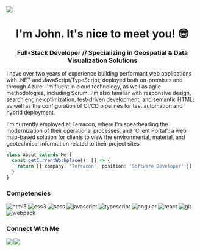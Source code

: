 <img src="https://alpha-centauri-production.s3.amazonaws.com/uploads/content/174/header_image/header.jpg" />

<h1 align="center">I'm John. It's nice to meet you! 😎</h1>

<h3 align="center">Full-Stack Developer // Specializing in Geospatial & Data Visualization Solutions</h3>

I have over two years of experience building performant web applications with .NET and JavaScript/TypeScript; deployed both on-premises and through Azure. I'm fluent in cloud technology, as well as agile methodologies, including Scrum. I'm also familiar with responsive design, search engine optimization, test-driven development, and semantic HTML; as well as the configuration of CI/CD pipelines for test automation and hybrid deployment.

I'm currently employed at Terracon, where I’m spearheading the modernization of their operational processes, and
”Client Portal”: a web map-based solution for clients to view the environmental,
material, and geotechnical information related to their project sites.

```typescript
class About extends Me {
  const getCurrentWorkplace(): [] => {
    return [{ company: 'Terracon', position: 'Software Developer' }]
  }
}
```

<h3 align="left">Competencies</h3>
<p>
  <img alt="html5" src="https://img.shields.io/badge/-HTML5-E34F26?style=flat-square&logo=html5&logoColor=white" />
  <img alt="css3" src="https://img.shields.io/badge/-CSS3-E34F26?style=flat-square&logo=css3&logoColor=white" />
  <img alt="sass" src="https://img.shields.io/badge/-SASS-E34F26?style=flat-square&logo=sass&logoColor=white" />
  <img alt="javascript" src="https://img.shields.io/badge/-JavaScript-E34F26?style=flat-square&logo=javascript&logoColor=white" />
  <img alt="typescript" src="https://img.shields.io/badge/-TypeScript-007ACC?style=flat-square&logo=typescript&logoColor=white" />
  <img alt="angular" src="https://img.shields.io/badge/-Angular-DD0031?style=flat-square&logo=angular&logoColor=white" />
  <img alt="react" src="https://img.shields.io/badge/-React-DD0031?style=flat-square&logo=react&logoColor=white" />
  <img alt="git" src="https://img.shields.io/badge/-Git-E34F26?style=flat-square&logo=git&logoColor=white" />
  <img alt="webpack" src="https://img.shields.io/badge/-Webpack-DD0031?style=flat-square&logo=webpack&logoColor=white" />
  
</p>

<h3 align="left">Connect With Me</h3>
<a href="https://www.linkedin.com/in/john-radojevich/" target="blank" >
  <img align="left"  src="https://img.shields.io/badge/LinkedIn-0077B5?style=for-the-badge&logo=linkedin&logoColor=white" />
  </a>
<a href="https://hashnode.com/@johnathanradojevich" target="_blank">
    <img align="left"  src="https://img.shields.io/badge/Personal_Blog-2962FF?style=for-the-badge&logo=hashnode&logoColor=white" />
</a>
<br>
